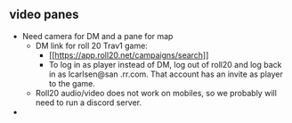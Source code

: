## video panes

* Need camera for DM and a pane for map 
	* DM link for roll 20 Trav1 game: 
		* [[https://app.roll20.net/campaigns/search]]
		* To log in as player instead of DM, log out of roll20 and log back in as lcarlsen@san .rr.com.  That account has an invite as player to the game.
	* Roll20 audio/video does not work on mobiles, so we probably will need to run a discord server.
* 